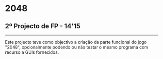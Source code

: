 # 2048
## 2º Projecto de FP - 14'15
---
Este projecto teve como objectivo a criação da parte funcional do jogo "2048", opcionalmente podendo ou não testar o mesmo programa com recurso a GUIs fornecidos.
